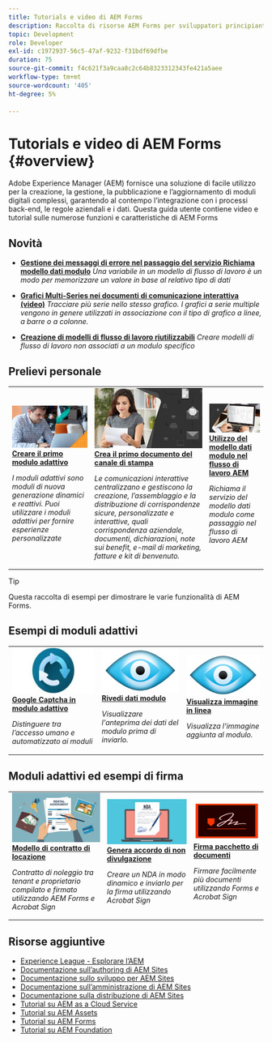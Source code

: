 ```yaml
---
title: Tutorials e video di AEM Forms
description: Raccolta di risorse AEM Forms per sviluppatori principianti ed esperti di AEM Forms
topic: Development
role: Developer
exl-id: c1972937-56c5-47af-9232-f31bdf69dfbe
duration: 75
source-git-commit: f4c621f3a9caa8c2c64b8323312343fe421a5aee
workflow-type: tm+mt
source-wordcount: '405'
ht-degree: 5%

---
```


# Tutorials e video di AEM Forms {#overview}

Adobe Experience Manager (AEM) fornisce una soluzione di facile utilizzo per la creazione, la gestione, la pubblicazione e l’aggiornamento di moduli digitali complessi, garantendo al contempo l’integrazione con i processi back-end, le regole aziendali e i dati. Questa guida utente contiene video e tutorial sulle numerose funzioni e caratteristiche di AEM Forms

## Novità

* **[Gestione dei messaggi di errore nel passaggio del servizio Richiama modello dati modulo](./adaptive-forms/handling-error-messages-in-invoke-fdm-step.md)**
  *Una variabile in un modello di flusso di lavoro è un modo per memorizzare un valore in base al relativo tipo di dati*

* **[Grafici Multi-Series nei documenti di comunicazione interattiva (video)](./interactive-communications/multiseriescharts.md)**
  *Tracciare più serie nello stesso grafico. I grafici a serie multiple vengono in genere utilizzati in associazione con il tipo di grafico a linee, a barre o a colonne.*

* **[Creazione di modelli di flusso di lavoro riutilizzabili](./adaptive-forms/re-usable-aem-forms-workflow-models-article.md)**
  *Creare modelli di flusso di lavoro non associati a un modulo specifico*

## Prelievi personale

<table>
<tr>
  <td>
    <a href="./creating-your-first-adaptive-form/introduction-and-setup.md">
      <img alt="Creare il primo modulo adattivo" src="./assets/afhero.png" />
    </a>
    <div>
      <a href="./creating-your-first-adaptive-form/introduction-and-setup.md">
    <strong>Creare il primo modulo adattivo</strong>
    </a>
    </div>
    <p>
    <em>I moduli adattivi sono moduli di nuova generazione dinamici e reattivi. Puoi utilizzare i moduli adattivi per fornire esperienze personalizzate</em>
    <p>
  </td>
   <td>
    <a href="./ic-print-channel-tutorial/introduction.md">
      <img alt="Crea il primo documento del canale di stampa" src="./assets/correspondence-management1.png" />
    </a>
    <div>
      <a href="./ic-print-channel-tutorial/introduction.md">
    <strong>Crea il primo documento del canale di stampa</strong>
    </a>
    </div>
    <p>
    <em>Le comunicazioni interattive centralizzano e gestiscono la creazione, l’assemblaggio e la distribuzione di corrispondenze sicure, personalizzate e interattive, quali corrispondenza aziendale, documenti, dichiarazioni, note sui benefit, e-mail di marketing, fatture e kit di benvenuto. </em>
    <p>
  </td>
  <td>
    <a href="./adaptive-forms/form-data-model-service-as-step-in-workflow-video-use.md">
      <img alt="Utilizzo del modello dati modulo nel flusso di lavoro AEM" src="./assets/fdmlogo.png" />
    </a>
    <div>
      <a href="./adaptive-forms/form-data-model-service-as-step-in-workflow-video-use.md">
    <strong>Utilizzo del modello dati modulo nel flusso di lavoro AEM</strong>
    </a>
    </div>
    <p>
    <em>Richiama il servizio del modello dati modulo come passaggio nel flusso di lavoro AEM</em>
    <p>
  </td>
</tr>
</table>

>[!TIP]
>
>Questa raccolta di esempi per dimostrare le varie funzionalità di AEM Forms.


## Esempi di moduli adattivi

<table>
<tr>
  <td>
    <a href="https://experienceleague.adobe.com/docs/experience-manager-learn/getting-started-with-aem-headless/graphql/overview.html?lang=it">
      <img alt= "Acquisizione in AEM Forms" src="./assets/captcha1.png" />
    </a>
    <div>
      <a href="https://forms.enablementadobe.com/content/forms/af/registerfornewsletter.html">
    <strong>Google Captcha in modulo adattivo</strong>
    </a>
    </div>
    <p>
    <em> Distinguere tra l’accesso umano e automatizzato ai moduli</em>
    <p>
  </td>
  <td>
    <a href="https://forms.enablementadobe.com/content/dam/formsanddocuments/summaryscreen/jcr:content?wcmmode=disabled">
    <img alt="Anteprima dati modulo" src="./assets/preview.png" />
    </a>
    <div>
    <a href="https://forms.enablementadobe.com/content/dam/formsanddocuments/summaryscreen/jcr:content?wcmmode=disabled">
    <strong>Rivedi dati modulo</strong>
    </a>
    </div>
    <p>
    <em>Visualizzare l'anteprima dei dati del modulo prima di inviarlo.</em>
    </p>
  </td>
  <td>
    <a href="https://forms.enablementadobe.com/content/forms/af/addinlineimage.html">
      <img alt=" Immagine in linea" src="./assets/preview.png" />
    </a>
     <div>
      <a href="https://forms.enablementadobe.com/content/forms/af/addinlineimage.html">
        <strong>Visualizza immagine in linea</strong>
      </a>
    </div>
    <p>
    <em>Visualizza l'immagine aggiunta al modulo.</em>
    <p>
  </td>
</tr>
</table>

## Moduli adattivi ed esempi di firma

<table>
<tr>
  <td>
    <a href="https://forms.enablementadobe.com/content/forms/af/rentalagreement.html">
      <img alt="Contratto di noleggio" src="./assets/rental-agreement.png" />
    </a>
    <div>
      <a href="https://forms.enablementadobe.com/content/forms/af/rentalagreement.html">
    <strong>Modello di contratto di locazione</strong>
    </a>
    </div>
    <p>
    <em>Contratto di noleggio tra tenant e proprietario compilato e firmato utilizzando AEM Forms e Acrobat Sign</em>
    <p>
  </td>
  <td>
    <a href="https://forms.enablementadobe.com/content/dam/formsanddocuments/ndawizard/jcr:content?wcmmode=disabled">
    <img alt="Accordo NDA" src="./assets/nda1.png" />
    </a>
    <div>
    <a href="https://forms.enablementadobe.com/content/dam/formsanddocuments/ndawizard/jcr:content?wcmmode=disabled">
    <strong>Genera accordo di non divulgazione</strong>
    </a>
    </div>
    <p>
    <em>Creare un NDA in modo dinamico e inviarlo per la firma utilizzando Acrobat Sign</em>
    </p>
  </td>
  <td>
    <a href="https://forms.enablementadobe.com/content/dam/formsanddocuments/formsandsigndemo/refinanceform/jcr:content?wcmmode=disabled">
      <img alt="Firma pacchetto documenti" src="./assets/sign.png" />
    </a>
     <div>
      <a href="https://forms.enablementadobe.com/content/dam/formsanddocuments/formsandsigndemo/refinanceform/jcr:content?wcmmode=disabled">
        <strong>Firma pacchetto di documenti</strong>
      </a>
    </div>
    <p>
    <em>Firmare facilmente più documenti utilizzando Forms e Acrobat Sign</em>
    <p>
  </td>
</tr>
</table>




## Risorse aggiuntive

* [Experience League - Esplorare l’AEM](https://experienceleague.adobe.com/?lang=it#recommended/solutions/experience-manager)
* [Documentazione sull’authoring di AEM Sites](https://experienceleague.adobe.com/docs/experience-manager-65/authoring/home.html)
* [Documentazione sullo sviluppo per AEM Sites](https://experienceleague.adobe.com/docs/experience-manager-65/developing/home.html)
* [Documentazione sull’amministrazione di AEM Sites](https://experienceleague.adobe.com/docs/experience-manager-65/administering/home.html)
* [Documentazione sulla distribuzione di AEM Sites](https://experienceleague.adobe.com/docs/experience-manager-65/deploying/home.html)
* [Tutorial su AEM as a Cloud Service](/help/cloud-service/overview.md)
* [Tutorial su AEM Assets](/help/assets/overview.md)
* [Tutorial su AEM Forms](/help/forms/overview.md)
* [Tutorial su AEM Foundation](/help/foundation/overview.md)

